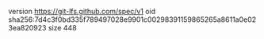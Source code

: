 version https://git-lfs.github.com/spec/v1
oid sha256:7d4c3f0bd335f789497028e9901c00298391159865265a8611a0e023ea820923
size 448
